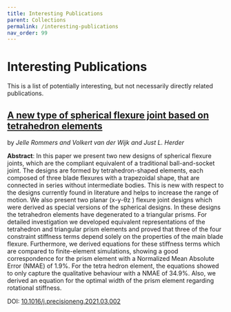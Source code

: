 ```yaml
---
title: Interesting Publications
parent: Collections
permalink: /interesting-publications
nav_order: 99
---
```


# Interesting Publications

This is a list of potentially interesting, but not necessarily directly related publications.

## [A new type of spherical flexure joint based on tetrahedron elements](https://doi.org/10.1016/j.precisioneng.2021.03.002)

by *Jelle Rommers and Volkert van der Wijk and Just L. Herder*

**Abstract**: In this paper we present two new designs of spherical flexure joints, which are the compliant equivalent of a
traditional ball-and-socket joint. The designs are formed by tetrahedron-shaped elements, each composed of
three blade flexures with a trapezoidal shape, that are connected in series without intermediate bodies. This is
new with respect to the designs currently found in literature and helps to increase the range of motion. We also
present two planar (x-y-θz ) flexure joint designs which were derived as special versions of the spherical designs.
In these designs the tetrahedron elements have degenerated to a triangular prisms. For detailed investigation we
developed equivalent representations of the tetrahedron and triangular prism elements and proved that three of
the four constraint stiffness terms depend solely on the properties of the main blade flexure. Furthermore, we
derived equations for these stiffness terms which are compared to finite-element simulations, showing a good
correspondence for the prism element with a Normalized Mean Absolute Error (NMAE) of 1.9%. For the tetra­
hedron element, the equations showed to only capture the qualitative behaviour with a NMAE of 34.9%. Also, we
derived an equation for the optimal width of the prism element regarding rotational stiffness.

DOI: [10.1016/j.precisioneng.2021.03.002](https://doi.org/10.1016/j.precisioneng.2021.03.002)

